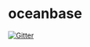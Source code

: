 # oceanbase

[![Gitter](https://badges.gitter.im/Join%20Chat.svg)](https://gitter.im/gaoxianglong/oceanbase?utm_source=badge&utm_medium=badge&utm_campaign=pr-badge&utm_content=badge)
